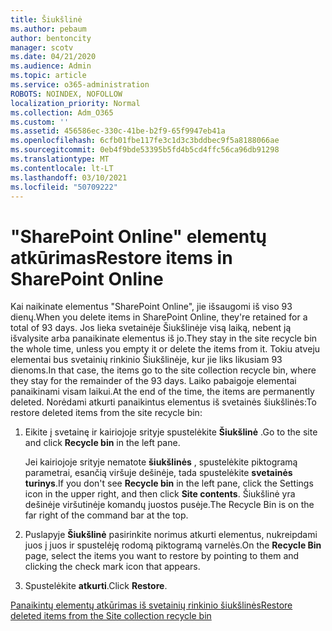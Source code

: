 ```yaml
---
title: Šiukšlinė
ms.author: pebaum
author: bentoncity
manager: scotv
ms.date: 04/21/2020
ms.audience: Admin
ms.topic: article
ms.service: o365-administration
ROBOTS: NOINDEX, NOFOLLOW
localization_priority: Normal
ms.collection: Adm_O365
ms.custom: ''
ms.assetid: 456586ec-330c-41be-b2f9-65f9947eb41a
ms.openlocfilehash: 6cfb01fbe117fe3c1d3c3bddbec9f5a8188066ae
ms.sourcegitcommit: 0eb4f9bde53395b5fd4b5cd4ffc56ca96db91298
ms.translationtype: MT
ms.contentlocale: lt-LT
ms.lasthandoff: 03/10/2021
ms.locfileid: "50709222"
---
```

# <a name="restore-items-in-sharepoint-online"></a><span data-ttu-id="c009b-102">"SharePoint Online" elementų atkūrimas</span><span class="sxs-lookup"><span data-stu-id="c009b-102">Restore items in SharePoint Online</span></span>

<span data-ttu-id="c009b-103">Kai naikinate elementus "SharePoint Online", jie išsaugomi iš viso 93 dienų.</span><span class="sxs-lookup"><span data-stu-id="c009b-103">When you delete items in SharePoint Online, they're retained for a total of 93 days.</span></span> <span data-ttu-id="c009b-104">Jos lieka svetainėje Šiukšlinėje visą laiką, nebent ją išvalysite arba panaikinate elementus iš jo.</span><span class="sxs-lookup"><span data-stu-id="c009b-104">They stay in the site recycle bin the whole time, unless you empty it or delete the items from it.</span></span> <span data-ttu-id="c009b-105">Tokiu atveju elementai bus svetainių rinkinio Šiukšlinėje, kur jie liks likusiam 93 dienoms.</span><span class="sxs-lookup"><span data-stu-id="c009b-105">In that case, the items go to the site collection recycle bin, where they stay for the remainder of the 93 days.</span></span> <span data-ttu-id="c009b-106">Laiko pabaigoje elementai panaikinami visam laikui.</span><span class="sxs-lookup"><span data-stu-id="c009b-106">At the end of the time, the items are permanently deleted.</span></span> <span data-ttu-id="c009b-107">Norėdami atkurti panaikintus elementus iš svetainės šiukšlinės:</span><span class="sxs-lookup"><span data-stu-id="c009b-107">To restore deleted items from the site recycle bin:</span></span>
  
1. <span data-ttu-id="c009b-108">Eikite į svetainę ir kairiojoje srityje spustelėkite **Šiukšlinė** .</span><span class="sxs-lookup"><span data-stu-id="c009b-108">Go to the site and click **Recycle bin** in the left pane.</span></span> 
    
    <span data-ttu-id="c009b-109">Jei kairiojoje srityje nematote **šiukšlinės** , spustelėkite piktogramą parametrai, esančią viršuje dešinėje, tada spustelėkite **svetainės turinys**.</span><span class="sxs-lookup"><span data-stu-id="c009b-109">If you don't see **Recycle bin** in the left pane, click the Settings icon in the upper right, and then click **Site contents**.</span></span> <span data-ttu-id="c009b-110">Šiukšlinė yra dešinėje viršutinėje komandų juostos pusėje.</span><span class="sxs-lookup"><span data-stu-id="c009b-110">The Recycle Bin is on the far right of the command bar at the top.</span></span>
    
2. <span data-ttu-id="c009b-111">Puslapyje **Šiukšlinė** pasirinkite norimus atkurti elementus, nukreipdami juos į juos ir spustelėję rodomą piktogramą varnelės.</span><span class="sxs-lookup"><span data-stu-id="c009b-111">On the **Recycle Bin** page, select the items you want to restore by pointing to them and clicking the check mark icon that appears.</span></span> 
    
3. <span data-ttu-id="c009b-112">Spustelėkite **atkurti**.</span><span class="sxs-lookup"><span data-stu-id="c009b-112">Click **Restore**.</span></span>
    
[<span data-ttu-id="c009b-113">Panaikintų elementų atkūrimas iš svetainių rinkinio šiukšlinės</span><span class="sxs-lookup"><span data-stu-id="c009b-113">Restore deleted items from the Site collection recycle bin</span></span>](https://support.microsoft.com/office/restore-items-in-the-recycle-bin-that-were-deleted-from-sharepoint-or-teams-6df466b6-55f2-4898-8d6e-c0dff851a0be)
  

